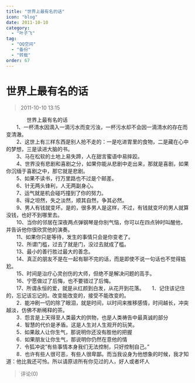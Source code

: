 ```yaml
---
title: "世界上最有名的话"
icon: "blog"
date: 2011-10-10
category:
  - "叶子飞"
tag:
  - "QQ空间"
  - "备份"
  - "转载"
order: 67
---
```

# 世界上最有名的话
> 2011-10-10 13:15


  
　　　　世界上最有名的话　　  
　　1、一杯清水因滴入一滴污水而变污浊，一杯污水却不会因一滴清水的存在而变清澈。  
　　2、这世上有三样东西是别人抢不走的：一是吃进胃里的食物，二是藏在心中的梦想，三是读进大脑的书。  
　　3、马在松软的土地上易失蹄，人在甜言蜜语中易摔跤。  
　　4、世界没有悲剧和喜剧之分，如果你能从悲剧中走出来，那就是喜剧，如果你沉缅于喜剧之中，那它就是悲剧。  
　　5、如果不读书，行万里路也不过是个邮差。  
　　6、针无两头锋利，人无两副身心。  
　　7、运气就是机会碰巧撞到了你的努力。  
　　8、得之坦然，失之淡然，顺其自然，争其必然。  
　　9、男人有钱就变坏。是的，很多男人是这样，不过，有钱就变坏的男人就算没钱，也好不到哪里去。  
　　10、当你的邻居在深夜两点弹钢琴是你别气恼，你可以在四点钟时叫醒他，并告诉他你很欣赏他的演奏。  
　　11、如果你只是等待，发生的事情只会是你变老了。  
　　12、所谓门槛，过去了就是门，没过去就成了槛。  
　　13、最小的善行胜过最大的善念。  
　　14、真正的朋友不是在一起有聊不完的话，而是即使不说一句话也不觉得尴尬。  
　　15、时间是治疗心灵创伤的大师，但绝不是解决问题的高手。  
　　16、宁愿做过了后悔，也不要错过了后悔。  
　　17、所谓永恒的爱，就是从红颜到白发，从花开到花落。　　1．记住该记住的，忘记该忘记的。改变能改变的，接受不能改变的。  
　　2．能冲刷一切的除了眼泪，就是时间，以时间来推移感情，时间越长，冲突越淡，仿佛不断稀释的茶。  
　　3．怨言是上天得至人类最大的供物，也是人类祷告中最真诚的部分  
　　4．智慧的代价是矛盾。这是人生对人生观开的玩笑。  
　　5．如果敌人让你生气，那说明你还没有胜他的把握  
　　6．如果朋友让你生气，那说明你仍然在意他的情  
　　7．令狐冲说“有些事情本身我们无法控制，只好控制自己。”  
　　8．也许有些人很可恶，有些人很卑鄙。而当我设身为他想象的时候，我才知道：他比我还可怜。所以请原谅所有你见过的人，好人或者坏人
> 评论(0)

